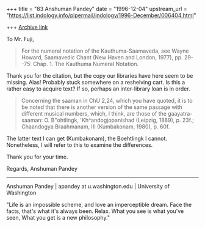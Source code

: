 +++
title = "83 Anshuman Pandey"
date = "1996-12-04"
upstream_url = "https://list.indology.info/pipermail/indology/1996-December/006404.html"

+++
[Archive link](https://list.indology.info/pipermail/indology/1996-December/006404.html)


To Mr. Fuji,

>   For the numeral notation of the Kauthuma-Saamaveda, see Wayne Howard, 
> Saamavedic Chant (New Haven and London, 1977), pp. 29--75: Chap. 1. The 
> Kauthuma Numeral Notation.

Thank you for the citation, but the copy our libraries have here seem to
be missing. Alas! Probably stuck somewhere on a reshelving cart. Is this a
rather easy to acquire text? If so, perhaps an inter-library loan is in
order.

> Concerning the saaman in ChU 2,24, which you have quoted, it is to be
> noted that there is another version of the same passage with different
> musical numbers, which, I think, are those of the gaayatra-saaman: O.
> B"ohtlingk, 'Kh^andogjopanishad (Leipzig, 1889), p. 23f.; Chaandogya
> Braahmanam, III (Kumbakonam, 1980), p. 60f.      

The latter text I can get (Kumbakonam), the Boehtlingk I cannot.
Nonetheless, I will refer to this to examine the differences.

Thank you for your time.

Regards,
Anshuman Pandey

---
Anshuman Pandey | apandey at u.washington.edu | University of Washington

  "Life is an impossible scheme, and love an imperceptible dream. 
   Face the facts, that's what it's always been. Relax. What you 
   see is what you've seen, What you get is a new philosophy."







